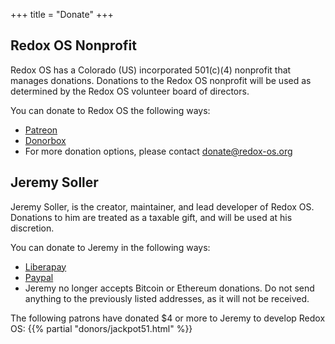 +++
title = "Donate"
+++

## Redox OS Nonprofit

Redox OS has a Colorado (US) incorporated 501(c)(4) nonprofit that manages
donations. Donations to the Redox OS nonprofit will be used as determined by
the Redox OS volunteer board of directors.

You can donate to Redox OS the following ways:

 - [Patreon](https://www.patreon.com/redox_os)
 - [Donorbox](https://donorbox.org/redox-os)
 - For more donation options, please contact donate@redox-os.org

## Jeremy Soller

Jeremy Soller, is the creator, maintainer, and lead developer of Redox OS.
Donations to him are treated as a taxable gift, and will be used at
his discretion.

You can donate to Jeremy in the following ways:

- [Liberapay](https://liberapay.com/redox_os)
- [Paypal](https://www.paypal.me/redoxos)
- Jeremy no longer accepts Bitcoin or Ethereum donations. Do not send
  anything to the previously listed addresses, as it will not be received.

The following patrons have donated $4 or more to Jeremy to develop Redox OS:
{{% partial "donors/jackpot51.html" %}}
